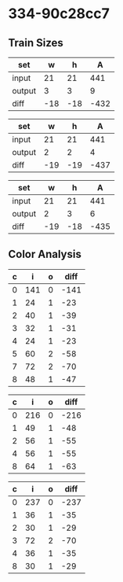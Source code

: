 # 334-90c28cc7
## Train Sizes

|set|w|h|A|
|---|---|---|---|
|input|21|21|441|
|output|3|3|9|
|diff|-18|-18|-432|


|set|w|h|A|
|---|---|---|---|
|input|21|21|441|
|output|2|2|4|
|diff|-19|-19|-437|


|set|w|h|A|
|---|---|---|---|
|input|21|21|441|
|output|2|3|6|
|diff|-19|-18|-435|


## Color Analysis

|c|i|o|diff|
|---|---|---|---|
|0|141|0|-141|
|1|24|1|-23|
|2|40|1|-39|
|3|32|1|-31|
|4|24|1|-23|
|5|60|2|-58|
|7|72|2|-70|
|8|48|1|-47|


|c|i|o|diff|
|---|---|---|---|
|0|216|0|-216|
|1|49|1|-48|
|2|56|1|-55|
|4|56|1|-55|
|8|64|1|-63|


|c|i|o|diff|
|---|---|---|---|
|0|237|0|-237|
|1|36|1|-35|
|2|30|1|-29|
|3|72|2|-70|
|4|36|1|-35|
|8|30|1|-29|

